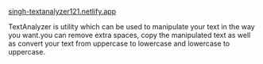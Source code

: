 [singh-textanalyzer121.netlify.app](https://singh-textanalyzer121.netlify.app)

TextAnalyzer is  utility which can be used to manipulate your text in the way you want.you can remove extra spaces, copy the manipulated text as well as convert your text from uppercase to lowercase and lowercase to uppercase. 